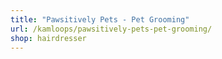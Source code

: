 ```yaml
---
title: "Pawsitively Pets - Pet Grooming"
url: /kamloops/pawsitively-pets-pet-grooming/
shop: hairdresser
---
```

